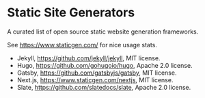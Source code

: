 # Static Site Generators

A curated list of open source static website generation frameworks.

See https://www.staticgen.com/ for nice usage stats.

- Jekyll, https://github.com/jekyll/jekyll, MIT license.
- Hugo, https://github.com/gohugoio/hugo, Apache 2.0 license.
- Gatsby, https://github.com/gatsbyjs/gatsby, MIT license.
- Next.js, https://www.staticgen.com/nextjs, MIT license.
- Slate, https://github.com/slatedocs/slate, Apache 2.0 license.
